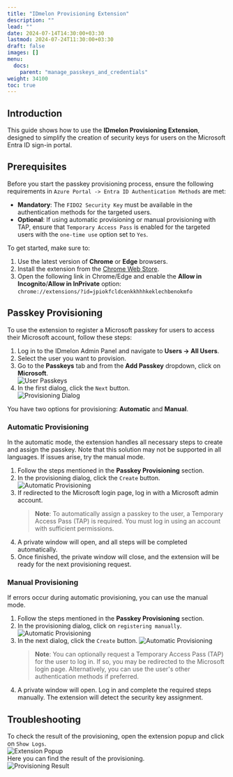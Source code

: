 ```yaml
---
title: "IDmelon Provisioning Extension"
description: ""
lead: ""
date: 2024-07-14T14:30:00+03:30
lastmod: 2024-07-24T11:30:00+03:30
draft: false
images: []
menu:
  docs:
    parent: "manage_passkeys_and_credentials"
weight: 34100
toc: true
---
```


## Introduction

This guide shows how to use the **IDmelon Provisioning Extension**, designed to simplify the creation of security keys for users on the Microsoft Entra ID sign-in portal.

## Prerequisites

Before you start the passkey provisioning process, ensure the following requirements in `Azure Portal -> Entra ID Authentication Methods` are met:

- **Mandatory**: The `FIDO2 Security Key` must be available in the authentication methods for the targeted users.
- **Optional**: If using automatic provisioning or manual provisioning with TAP, ensure that `Temporary Access Pass` is enabled for the targeted users with the `one-time use` option set to `Yes`.

To get started, make sure to:

1. Use the latest version of **Chrome** or **Edge** browsers.
2. Install the extension from the [Chrome Web Store](https://chromewebstore.google.com/detail/idmelon-provisioning/jpiokfcldcenkkhhhkeklechbenokmfo).
3. Open the following link in Chrome/Edge and enable the **Allow in Incognito**/**Allow in InPrivate** option:  
   `chrome://extensions/?id=jpiokfcldcenkkhhhkeklechbenokmfo`

## Passkey Provisioning

To use the extension to register a Microsoft passkey for users to access their Microsoft account, follow these steps:

1. Log in to the IDmelon Admin Panel and navigate to **Users -> All Users**.
2. Select the user you want to provision.
3. Go to the **Passkeys** tab and from the **Add Passkey** dropdown, click on **Microsoft**.  
   ![User Passkeys](/images/vendor/provisioning/extension_provisioning_microsoft_1.jpg)
4. In the first dialog, click the `Next` button.  
   ![Provisioning Dialog](/images/vendor/provisioning/extension_provisioning_microsoft_2.jpg)

You have two options for provisioning: **Automatic** and **Manual**.

### Automatic Provisioning

In the automatic mode, the extension handles all necessary steps to create and assign the passkey. Note that this solution may not be supported in all languages. If issues arise, try the manual mode.

1. Follow the steps mentioned in the **Passkey Provisioning** section.
2. In the provisioning dialog, click the `Create` button.
   ![Automatic Provisioning](/images/vendor/provisioning/extension_provisioning_microsoft_3.jpg)
3. If redirected to the Microsoft login page, log in with a Microsoft admin account.
   > **Note**: To automatically assign a passkey to the user, a Temporary Access Pass (TAP) is required. You must log in using an account with sufficient permissions.
4. A private window will open, and all steps will be completed automatically.
5. Once finished, the private window will close, and the extension will be ready for the next provisioning request.

### Manual Provisioning

If errors occur during automatic provisioning, you can use the manual mode.

1. Follow the steps mentioned in the **Passkey Provisioning** section.
2. In the provisioning dialog, click on `registering manually`.
   ![Automatic Provisioning](/images/vendor/provisioning/extension_provisioning_microsoft_4.jpg)
3. In the next dialog, click the `Create` button.
   ![Automatic Provisioning](/images/vendor/provisioning/extension_provisioning_microsoft_5.jpg)
   > **Note**: You can optionally request a Temporary Access Pass (TAP) for the user to log in. If so, you may be redirected to the Microsoft login page. Alternatively, you can use the user's other authentication methods if preferred.
4. A private window will open. Log in and complete the required steps manually. The extension will detect the security key assignment.

## Troubleshooting

To check the result of the provisioning, open the extension popup and click on `Show Logs`.  
![Extension Popup](/images/vendor/provisioning/extension_provisioning_microsoft_6.jpg)  
Here you can find the result of the provisioning.  
![Provisioning Result](/images/vendor/provisioning/extension_provisioning_microsoft_7.jpg)
